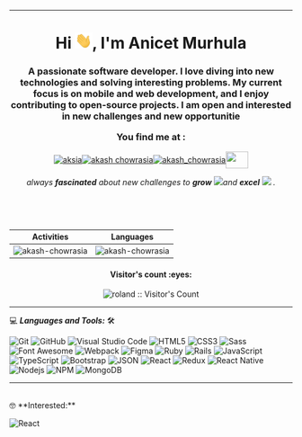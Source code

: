 <hr><h1 align="center">Hi <img src="https://raw.githubusercontent.com/ABSphreak/ABSphreak/master/gifs/Hi.gif" width="30px">, I'm Anicet Murhula</h1><h3 align="center">

A passionate software developer. I love diving into new technologies and solving interesting problems. My current focus is on mobile and web development, and I enjoy contributing to open-source projects. I am open and interested in new challenges and new opportunitie

 You find me at :</h3><p align="center"><a href="https://www.linkedin.com/in/anicet-murhula-13a1b0220/" target="blank"><img align="center" src="https://cdn.jsdelivr.net/npm/simple-icons@3.0.1/icons/linkedin.svg" alt="aksia" height="30" width="40" /></a><a href="https://www.facebook.com/AnicetShemekiFantômas" target="blank"><img align="center" src="https://cdn.jsdelivr.net/npm/simple-icons@3.0.1/icons/facebook.svg" alt="akash chowrasia" height="30" width="40" /></a><a href="https://twitter.com/FantomasAnicet" target="blank"><img align="center" src="https://cdn.jsdelivr.net/npm/simple-icons@3.0.1/icons/twitter.svg" alt="akash_chowrasia" height="30" width="40" /></a><a href = "mailto: anicetmurhula20gmail.com"><img align="center" src="https://simpleicons.org/icons/gmail.svg" height="30" width="40" /></a></p>

<p align="center">
  <em>always <b>
fascinated</b>
    about new challenges to 
    <b>grow</b> <img src="https://github.com/TheDudeThatCode/TheDudeThatCode/blob/master/Assets/Rocket.gif" width="18px">and 
    <b>excel</b> <img src="https://github.com/TheDudeThatCode/TheDudeThatCode/blob/master/Assets/Medal.gif" width="20px">&nbsp.
  </em> 
  <br>
  
</p>
<br>

<p align="center">&nbsp;

 
| Activities |   Languages |
| ---------- | ----------- |
 | <img align="center" src="https://github-readme-stats.vercel.app/api?username=AnicetFantomas&show_icons=true&theme=tokyonight" alt="akash-chowrasia" width="410" /> | <img align="center" src="https://github-readme-stats.vercel.app/api/top-langs?username=AnicetFantomas&show_icons=true&theme=tokyonight&layout=compact" alt="akash-chowrasia" />|
</p>
<h4 align="center">Visitor's count :eyes:</h4>

<p align="center"><img src="https://profile-counter.glitch.me/{AnicetFantomas}/count.svg" alt="roland :: Visitor's Count" /></p>
<hr>

💻 ***Languages and Tools:*** 🛠️<br>

![Git](https://img.shields.io/badge/-Git-000000?style=flat&logo=git&logoColor=F05032&labelColor=ffffff)
![GitHub](https://img.shields.io/badge/-GitHub-000000?style=flat&logo=github&logoColor=000000&labelColor=ffffff)
![Visual Studio Code](https://img.shields.io/badge/-VSCode-000000?style=flat&logo=visual-studio-code&labelColor=007ACC)
![HTML5](https://img.shields.io/badge/-HTML5-000000?style=flat&logo=html5&logoColor=ffffff&labelColor=E34F26)
![CSS3](https://img.shields.io/badge/-CSS3-000000?style=flat&logo=css3&logoColor=ffffff&labelColor=1572B6) 
![Sass](https://img.shields.io/badge/-Sass-000000?style=flat&logo=sass&logoColor=ffffff&labelColor=%23CC6699)
![Font Awesome](https://img.shields.io/badge/-font%20awesome-000000?style=flat&logo=font-awesome&logoColor=339AF0&labelColor=ffffff)
![Webpack](https://img.shields.io/badge/-Webpack-000000?style=flat&logo=webpack)
![Figma](https://img.shields.io/badge/-Figma-000000?style=flat&logo=figma)
![Ruby](https://img.shields.io/badge/-Ruby-000000?style=flat&logo=ruby)
![Rails](https://img.shields.io/badge/-Rails-000000?style=flat&logo=rails)
![JavaScript](https://img.shields.io/badge/-JavaScript-000000?style=flat&logo=javascript)
![TypeScript](https://img.shields.io/badge/-TypeScript-000000?style=flat&logo=Typescript)
![Bootstrap](https://img.shields.io/badge/-Bootstrap-000000?style=flat&logo=bootstrap&logoColor=ffffff&labelColor=563D7C)
![JSON](https://img.shields.io/badge/-JSON-000000?style=flat&logo=JSON&logoColor=000000&labelColor=ffffff)
![React](https://img.shields.io/badge/-React-000000?style=flat&logo=react)
![Redux](https://img.shields.io/badge/-Redux-000000?style=flat&logo=redux&logoColor=764ABC&labelColor=ffffff)
![React Native](https://img.shields.io/badge/-React%20Native-000000?style=flat&logo=react&labelColor=000000)
![Nodejs](https://img.shields.io/badge/-Nodejs-000000?style=flat&logo=Node.js)
![NPM](https://img.shields.io/badge/-npm-000000?style=flat&logo=npm&labelColor=ffffff)
![MongoDB](https://img.shields.io/badge/-MongoDB-000000?style=flat&logo=mongodb&labelColor=ffffff)

<hr>
<br>
🤓 **Interested:** <br>

![React](https://img.shields.io/badge/-React-000000?style=flat&logo=react)
